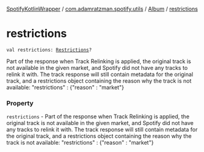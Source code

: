 [SpotifyKotlinWrapper](../../index.md) / [com.adamratzman.spotify.utils](../index.md) / [Album](index.md) / [restrictions](./restrictions.md)

# restrictions

`val restrictions: `[`Restrictions`](../-restrictions/index.md)`?`

Part of the response when Track Relinking is applied, the original track is not available
in the given market, and Spotify did not have any tracks to relink it with.
The track response will still contain metadata for the original track, and a
restrictions object containing the reason why the track is not available: "restrictions" : {"reason" : "market"}

### Property

`restrictions` - Part of the response when Track Relinking is applied, the original track is not available
in the given market, and Spotify did not have any tracks to relink it with.
The track response will still contain metadata for the original track, and a
restrictions object containing the reason why the track is not available: "restrictions" : {"reason" : "market"}